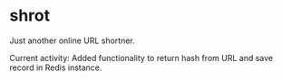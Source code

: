 # shrot
Just another online URL shortner.

Current activity:
Added functionality to return hash from URL and save record in Redis instance.

